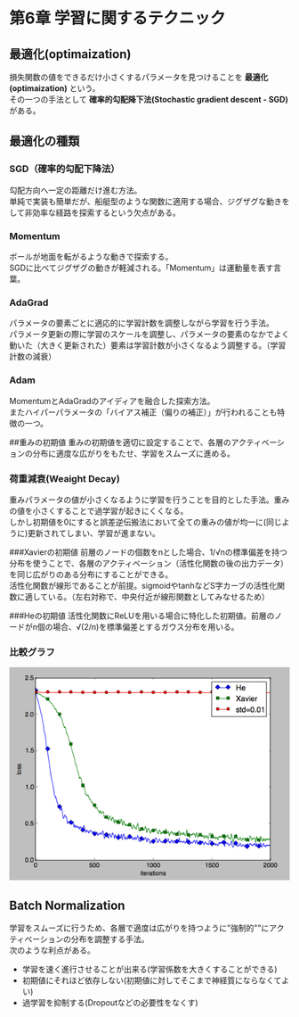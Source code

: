 # 第6章 学習に関するテクニック
## 最適化(optimaization)
損失関数の値をできるだけ小さくするパラメータを見つけることを **最適化(optimaization)** という。  
その一つの手法として **確率的勾配降下法(Stochastic gradient descent - SGD)** がある。  

## 最適化の種類
### SGD（確率的勾配下降法）
勾配方向へ一定の距離だけ進む方法。  
単純で実装も簡単だが、船艇型のような関数に適用する場合、ジグザグな動きをして非効率な経路を探索するという欠点がある。  

### Momentum
ボールが地面を転がるような動きで探索する。  
SGDに比べてジグザグの動きが軽減される。「Momentum」は運動量を表す言葉。

### AdaGrad
パラメータの要素ごとに適応的に学習計数を調整しながら学習を行う手法。  
パラメータ更新の際に学習のスケールを調整し、パラメータの要素のなかでよく動いた（大きく更新された）要素は学習計数が小さくなるよう調整する。（学習計数の減衰）

### Adam
MomentumとAdaGradのアイディアを融合した探索方法。  
またハイパーパラメータの「バイアス補正（偏りの補正）」が行われることも特徴の一つ。

##重みの初期値
重みの初期値を適切に設定することで、各層のアクティベーションの分布に適度な広がりをもたせ、学習をスムーズに進める。  


### 荷重減衰(Weaight Decay)
重みパラメータの値が小さくなるように学習を行うことを目的とした手法。重みの値を小さくすることで過学習が起きにくくなる。  
しかし初期値を0にすると誤差逆伝搬法において全ての重みの値が均一に(同じように)更新されてしまい、学習が進まない。

###Xavierの初期値
前層のノードの個数をnとした場合、1/√nの標準偏差を持つ分布を使うことで、各層のアクティベーション（活性化関数の後の出力データ）を同じ広がりのある分布にすることができる。  
活性化関数が線形であることが前提。sigmoidやtanhなどS字カーブの活性化関数に適している。（左右対称で、中央付近が線形関数としてみなせるため）

###Heの初期値
活性化関数にReLUを用いる場合に特化した初期値。前層のノードがn個の場合、√(2/n)を標準偏差とするガウス分布を用いる。

### 比較グラフ
![比較グラフ](https://github.com/nesheep5/study-deep-learning-from-scratch/blob/master/ch06/Figure_1.png)

## Batch Normalization
学習をスムーズに行うため、各層で適度は広がりを持つように"強制的""にアクティベーションの分布を調整する手法。  
次のような利点がある。
- 学習を速く進行させることが出来る(学習係数を大きくすることができる)
- 初期値にそれほど依存しない(初期値に対してそこまで神経質にならなくてよい)
- 過学習を抑制する(Dropoutなどの必要性をなくす)
